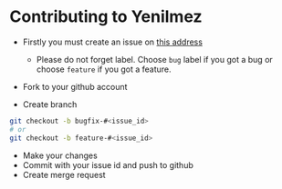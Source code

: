 # Contributing to Yenilmez

* Firstly you must create an issue on [this address](https://github.com/ahmetkotan/yenilmez/issues/new)
    * Please do not forget label. Choose `bug` label if you got a bug or choose `feature` if you got a feature.

* Fork to your github account
* Create branch
```bash
git checkout -b bugfix-#<issue_id>
# or
git checkout -b feature-#<issue_id>
```
* Make your changes
* Commit with your issue id and push to github
* Create merge request

